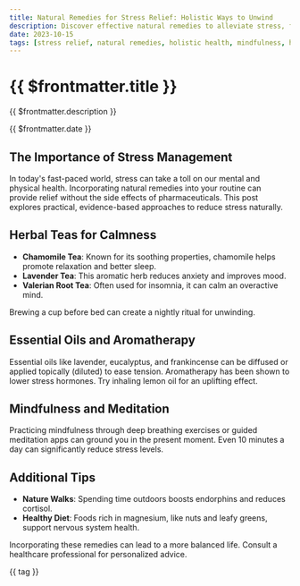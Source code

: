 ```yaml
---
title: Natural Remedies for Stress Relief: Holistic Ways to Unwind
description: Discover effective natural remedies to alleviate stress, from herbal teas to mindfulness practices, perfect for a healthier lifestyle.
date: 2023-10-15
tags: [stress relief, natural remedies, holistic health, mindfulness, herbal teas]
---
```


<div class="bg-gradient-to-r from-green-500 to-teal-600 text-white p-12 rounded-xl mb-8 -mt-8">
  <h1 class="text-5xl font-bold mb-4">{{ $frontmatter.title }}</h1>
  <p class="text-xl opacity-90">{{ $frontmatter.description }}</p>
  <div class="mt-4 text-sm opacity-75">{{ $frontmatter.date }}</div>
</div>

<div class="prose prose-lg max-w-none">

## The Importance of Stress Management

In today's fast-paced world, stress can take a toll on our mental and physical health. Incorporating natural remedies into your routine can provide relief without the side effects of pharmaceuticals. This post explores practical, evidence-based approaches to reduce stress naturally.

## Herbal Teas for Calmness

- **Chamomile Tea**: Known for its soothing properties, chamomile helps promote relaxation and better sleep.
- **Lavender Tea**: This aromatic herb reduces anxiety and improves mood.
- **Valerian Root Tea**: Often used for insomnia, it can calm an overactive mind.

Brewing a cup before bed can create a nightly ritual for unwinding.

## Essential Oils and Aromatherapy

Essential oils like lavender, eucalyptus, and frankincense can be diffused or applied topically (diluted) to ease tension. Aromatherapy has been shown to lower stress hormones. Try inhaling lemon oil for an uplifting effect.

## Mindfulness and Meditation

Practicing mindfulness through deep breathing exercises or guided meditation apps can ground you in the present moment. Even 10 minutes a day can significantly reduce stress levels.

## Additional Tips

- **Nature Walks**: Spending time outdoors boosts endorphins and reduces cortisol.
- **Healthy Diet**: Foods rich in magnesium, like nuts and leafy greens, support nervous system health.

Incorporating these remedies can lead to a more balanced life. Consult a healthcare professional for personalized advice.

</div>

<div class="mt-12 flex flex-wrap gap-2">
  <span v-for="tag in $frontmatter.tags" :key="tag" 
        class="px-4 py-2 bg-primary/10 text-primary rounded-full">
    {{ tag }}
  </span>
</div>
